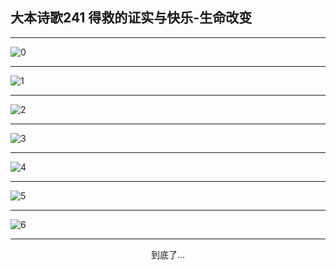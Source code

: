 
## 大本诗歌241 得救的证实与快乐-生命改变
        
<div id="aplayer0"></div>

---

<img alt="0" data-original="/data/d0240/0">

---

<img alt="1" data-original="/data/d0240/1">

---

<img alt="2" data-original="/data/d0240/2">

---

<img alt="3" data-original="/data/d0240/3">

---

<img alt="4" data-original="/data/d0240/4">

---

<img alt="5" data-original="/data/d0240/5">

---

<img alt="6" data-original="/data/d0240/6">

---

<p style="text-align: center">到底了...</p>

<script src="/js/dist-view.js"></script>

<script>
MAIN.id = 'd0240';
        
const ap0 = new APlayer({
    container: document.getElementById('aplayer0'),
    volume: 1,
    loop: 'none',
    preload: 'none',
    audio: [{
        name: '大本诗歌241.mp3',
        artist: '大本诗歌',
        url: 'https://res.wx.qq.com/voice/getvoice?mediaid=MzI0NTk3MDM5M18yMjQ3NDkwNTQz',
        cover: '/favicon'
    }]
});
</script>
